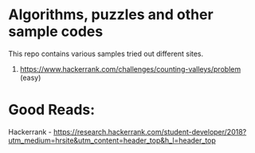 # Algorithms, puzzles and other sample codes

This repo contains various samples tried out different sites. 
1) https://www.hackerrank.com/challenges/counting-valleys/problem (easy)

# Good Reads:
Hackerrank - https://research.hackerrank.com/student-developer/2018?utm_medium=hrsite&utm_content=header_top&h_l=header_top
